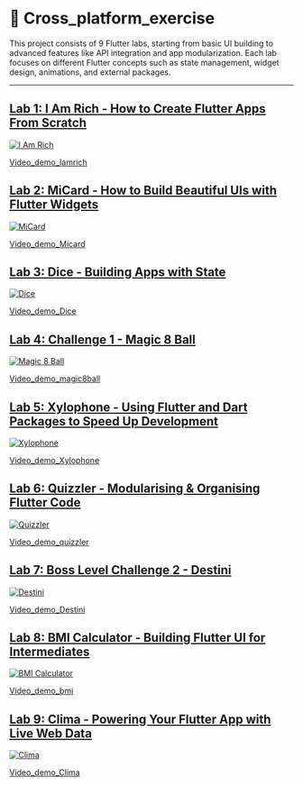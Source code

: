 # 🚀 Cross_platform_exercise

This project consists of 9 Flutter labs, starting from basic UI building to advanced features like API integration and app modularization. Each lab focuses on different Flutter concepts such as state management, widget design, animations, and external packages.

---

## [Lab 1: I Am Rich - How to Create Flutter Apps From Scratch](lab1_amrich/)
[![I Am Rich](https://i.pinimg.com/736x/c3/33/4c/c3334c6833764ce08f660964ccaacd5a.jpg)](lab1_amrich/)

[Video_demo_Iamrich](https://drive.google.com/file/d/10u4XrDKjbJHnf-U91EsEJx5ffjg8K12w/view?usp=sharing)

## [Lab 2: MiCard - How to Build Beautiful UIs with Flutter Widgets](lab2_micards/)
[![MiCard](https://i.pinimg.com/736x/65/f9/cc/65f9cccf5cc67baa9ac83447ca836f1c.jpg)](lab2_micards/)

[Video_demo_Micard](https://drive.google.com/file/d/1ABkz5NkrOzASp9H6vfYmd7RIm-P76CXd/view?usp=sharing)

## [Lab 3: Dice - Building Apps with State](lab3_diceapp/)
[![Dice](https://i.pinimg.com/736x/9e/b7/05/9eb7055958d2ed7273bb6dfc82f6e9b9.jpg)](lab3_diceapp/)

[Video_demo_Dice](https://drive.google.com/file/d/1bPBXzKk3wjT-mO9pR5bhCSzm6kMK8AxJ/view?usp=sharing)

## [Lab 4: Challenge 1 - Magic 8 Ball](lab4_magic8ball/)
[![Magic 8 Ball](https://i.pinimg.com/736x/f3/e4/b4/f3e4b4e95fd406416babda96dfe52e8c.jpg)](lab4_magic8ball/)

[Video_demo_magic8ball](https://drive.google.com/file/d/1zY2MXny71TUh0W-Who043vUvu_0o5SLA/view?usp=sharing)

## [Lab 5: Xylophone - Using Flutter and Dart Packages to Speed Up Development](lab5_xylophoneapp/)
[![Xylophone](https://i.pinimg.com/736x/75/5e/e6/755ee628ff3c9ae452f70374cac28322.jpg)](lab5_xylophoneapp/)

[Video_demo_Xylophone](https://drive.google.com/file/d/1PcSty2PylrbLh-zSntWDdGYUXivhXKmq/view?usp=sharing)

## [Lab 6: Quizzler - Modularising & Organising Flutter Code](lab6_quizzler/)
[![Quizzler](https://i.pinimg.com/736x/85/02/b1/8502b1de8dff29510bcf01b3477023d5.jpg)](lab6_quizzler/)

[Video_demo_quizzler](https://drive.google.com/file/d/1uU5ibGlh-Pw6lHqIJj58Nwj5WACmaSVH/view?usp=sharing)

## [Lab 7: Boss Level Challenge 2 - Destini](lab7_bosslevelchallenge/)
[![Destini](https://i.pinimg.com/736x/7a/aa/32/7aaa32eeb8db04e5729678b1b9c35d38.jpg)](lab7_bosslevelchallenge/)

[Video_demo_Destini](https://drive.google.com/file/d/1TCo62k6jALW0JytdOtvM8bZma3ytOxXG/view?usp=sharing)

## [Lab 8: BMI Calculator - Building Flutter UI for Intermediates](lab8_bmi_calculator/)
[![BMI Calculator](https://i.pinimg.com/736x/22/31/3d/22313da7966099b6ce5ca3bc48c1902b.jpg)](lab8_bmi_calculator/)

[Video_demo_bmi](https://drive.google.com/file/d/1niIgGReMT_mFJQH9sVWrSCiua9SMuV1L/view?usp=sharing)

## [Lab 9: Clima - Powering Your Flutter App with Live Web Data](lab9_clima/)
[![Clima](https://i.pinimg.com/736x/ed/f2/7a/edf27ae32f920b57ff7b9605d0d2a438.jpg)](lab9_clima/)

[Video_demo_Clima](https://drive.google.com/file/d/1TBFDiDDJ_hdCo5d5n7MjWs18g5cYX69m/view?usp=sharing)

